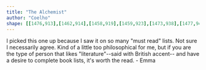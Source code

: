 ```yaml
---
title: "The Alchemist"
author: "Coelho"
shape: [[1476,913],[1462,914],[1458,919],[1459,923],[1473,938],[1477,945],[1478,986],[1475,1079],[1472,1116],[1472,1175],[1469,1212],[1470,1219],[1468,1283],[1463,1352],[1462,1420],[1457,1527],[1456,1604],[1452,1704],[1453,1754],[1456,1761],[1461,1766],[1476,1769],[1503,1767],[1511,1763],[1513,1759],[1512,1742],[1517,1566],[1522,1475],[1525,1343],[1529,1236],[1532,1196],[1532,1165],[1535,1121],[1535,1090],[1539,1044],[1539,1015],[1543,999],[1547,965],[1551,953],[1550,946],[1540,936],[1538,932],[1527,923],[1518,921],[1514,918],[1504,915],[1482,913]]
---
```

I picked this one up because I saw it on so many "must read" lists.  Not sure I necessarily agree.  Kind of a little too philosophical for me, but if you are the type of person that likes "literature"--said with British accent-- and have a desire to complete book lists, it's worth the read. - Emma
